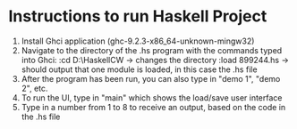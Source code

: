# Instructions to run Haskell Project
1. Install Ghci application (ghc-9.2.3-x86_64-unknown-mingw32)
2. Navigate to the directory of the .hs program with the commands typed into Ghci: 
   :cd D:\HaskellCW -> changes the directory
   :load 899244.hs -> should output that one module is loaded, in this case the .hs file
4. After the program has been run, you can also type in "demo 1", "demo 2", etc. 
5. To run the UI, type in "main" which shows the load/save user interface
6. Type in a number from 1 to 8 to receive an output, based on the code in the .hs file
